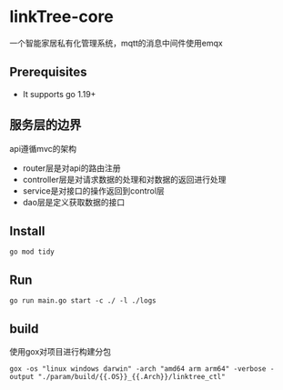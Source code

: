 # linkTree-core
一个智能家居私有化管理系统，mqtt的消息中间件使用emqx

## Prerequisites
* It supports go 1.19+

## 服务层的边界
api遵循mvc的架构
- router层是对api的路由注册
- controller层是对请求数据的处理和对数据的返回进行处理
- service是对接口的操作返回到control层
- dao层是定义获取数据的接口

## Install
```shell script
go mod tidy
```

## Run
```shell script
go run main.go start -c ./ -l ./logs
```

## build
使用gox对项目进行构建分包
```shell script
gox -os "linux windows darwin" -arch "amd64 arm arm64" -verbose -output "./param/build/{{.OS}}_{{.Arch}}/linktree_ctl"
```
